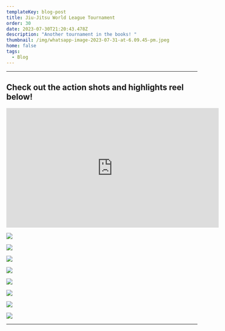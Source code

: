 ```yaml
---
templateKey: blog-post
title: Jiu-Jitsu World League Tournament
order: 30
date: 2023-07-30T21:20:43.478Z
description: "Another tournament in the books! "
thumbnail: /img/whatsapp-image-2023-07-31-at-6.09.45-pm.jpeg
home: false
tags:
  - Blog
---
```

- - -

## C﻿heck out the action shots and highlights reel below!

<iframe width="560" height="315" src="https://www.youtube.com/embed/_wRMMrxUIAU?si=WGUZQRP8KMtUfGN5" title="YouTube video player" frameborder="0" allow="accelerometer; autoplay; clipboard-write; encrypted-media; gyroscope; picture-in-picture; web-share" allowfullscreen></iframe>

![](/img/whatsapp-image-2023-07-31-at-6.09.08-pm.jpeg)

![](/img/899a6776.jpg)

![](/img/whatsapp-image-2023-07-31-at-6.29.44-pm.jpeg)

![](/img/whatsapp-image-2023-07-31-at-6.09.33-pm.jpeg)

![](/img/899a6896.jpg)

![](/img/whatsapp-image-2023-07-31-at-6.29.57-pm.jpeg)

![](/img/899a6944.jpg)

![](/img/photo-2023-07-31-14-50-13.jpg)

- - -